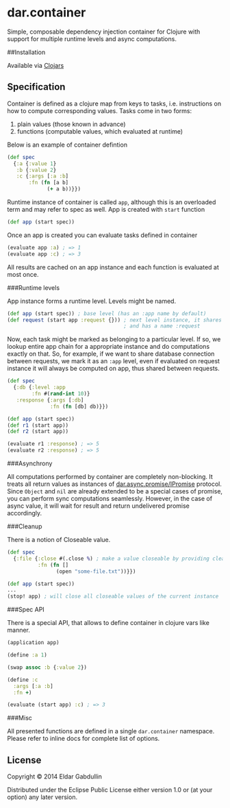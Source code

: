 # dar.container

Simple, composable dependency injection container for Clojure with
support for multiple runtime levels and async computations.

##Installation

Available via [Clojars](https://clojars.org/dar/container)

## Specification

Container is defined as a clojure map from keys to tasks,
i.e. instructions on how to compute corresponding values.
Tasks come in two forms:

  1. plain values (those known in advance)
  2. functions (computable values, which evaluated at runtime)

Below is an example of container defintion

```clojure
(def spec
  {:a {:value 1}
   :b {:value 2}
   :c {:args [:a :b]
       :fn (fn [a b]
             (+ a b))}})
```

Runtime instance of container is called `app`, although
this is an overloaded term and may refer to spec as well.
App is created with `start` function

```clojure
(def app (start spec))
```

Once an app is created you can evaluate tasks defined in container

```clojure
(evaluate app :a) ; => 1
(evaluate app :c) ; => 3
```

All results are cached on an app instance and each function is evaluated at most once.

###Runtime levels

App instance forms a runtime level. Levels might be named.

```clojure
(def app (start spec)) ; base level (has an :app name by default)
(def request (start app :request {})) ; next level instance, it shares spec with app
                                      ; and has a name :request
```

Now, each task might be marked as belonging to a particular level.
If so, we lookup entire app chain for a appropriate
instance and do computations exactly on that. So, for example, if we want
to share database connection between requests, we mark it as an `:app` level,
even if evaluated on request instance it will always be computed on app,
thus shared between requests.

```clojure
(def spec
  {:db {:level :app
        :fn #(rand-int 10)}
   :response {:args [:db]
              :fn (fn [db] db)}})

(def app (start spec))
(def r1 (start app))
(def r2 (start app))

(evaluate r1 :response) ; => 5
(evaluate r2 :response) ; => 5
```

###Asynchrony

All computations performed by container are completely non-blocking.
It treats all return values as instances of
[dar.async.promise/IPromise](https://github.com/dar-clojure/async.promise/blob/master/src/dar/async/promise.clj)
protocol. Since `Object` and `nil` are already extended to be a special cases of promise,
you can perform sync computations seamlessly. However, in the case of async value, it will
wait for result and return undelivered promise accordingly.

###Cleanup

There is a notion of Closeable value.

```clojure
(def spec
  {:file {:close #(.close %) ; make a value closeable by providing cleanup function
          :fn (fn []
                (open "some-file.txt"))}})

(def app (start spec))
...
(stop! app) ; will close all closeable values of the current instance
```

###Spec API

There is a special API, that allows to define container in
clojure vars like manner.

```clojure
(application app)

(define :a 1)

(swap assoc :b {:value 2})

(define :c
  :args [:a :b]
  :fn +)

(evaluate (start app) :c) ; => 3
```

###Misc

All presented functions are defined in a single `dar.container` namespace.
Please refer to inline docs for complete list of options.


## License

Copyright © 2014 Eldar Gabdullin

Distributed under the Eclipse Public License either version 1.0 or (at
your option) any later version.
